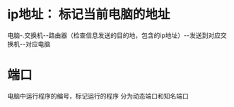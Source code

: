 # ip地址： 标记当前电脑的地址

电脑-.交换机--路由器（检查信息发送的目的地，包含的ip地址）--发送到对应交换机--对应电脑

# 端口
电脑中运行程序的编号，标记运行的程序
分为动态端口和知名端口